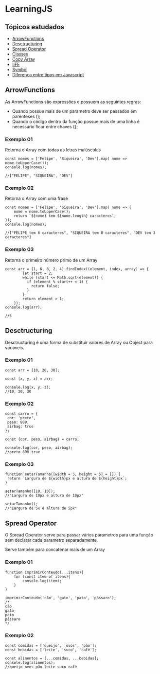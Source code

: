 # LearningJS

## Tópicos estudados

* [ArrowFunctions](#ArrowFunctions)
* [Desctructuring](#Desctructuring)
* [Spread Operator](#SpreadOperator)
* [Classes](#Classes)
* [Copy Array](#CopyArray)
* [IIFE](#IIFE)
* [Symbol](#Symbol)
* [Diferença entre tipos em Javascript](#DiffTypeJS)

## ArrowFunctions <a id="ArrowFunctions"></a>

As ArrowFunctions são expressões e possuem as seguintes regras:

* Quando possue mais de um parametro deve ser passados em parênteses ();
* Quando o código dentro da função possue mais de uma linha é necessário ficar entre chaves {};


### Exemplo 01
Retorna o Array com todas as letras maiúsculas
```
const nomes = ['Felipe', 'Siqueira', 'Dev'].map( nome => nome.toUpperCase());
console.log(nomes);

//["FELIPE", "SIQUEIRA", "DEV"]

 ```

### Exemplo 02
Retorna o Array com uma frase
```
const nomes = ['Felipe', 'Siqueira', 'Dev'].map( nome => {
    nome = nome.toUpperCase();
    return `${nome} tem ${nome.length} caracteres`;
});
console.log(nomes);

//["FELIPE tem 6 caracteres", "SIQUEIRA tem 8 caracteres", "DEV tem 3 caracteres"]

 ```

 ### Exemplo 03
 Retorna o primeiro número primo de um Array
```
const arr = [1, 6, 8, 2, 4].findIndex((element, index, array) => {
        let start = 2;
        while (start <= Math.sqrt(element)) {
          if (element % start++ < 1) {
            return false;
          }
        }
        return element > 1;
    });
console.log(arr);

//3

 ```

 ## Desctructuring <a id="Desctructuring"></a>

 Desctructuring é uma forma de substituir valores de Array ou Object para variáveis.

### Exemplo 01
 ```
const arr = [10, 20, 30];

const [x, y, z] = arr;

console.log(x, y, z);
//10, 20, 30

 ```

 ### Exemplo 02
 ```
const carro = {  
  cor: 'preto',
  peso: 808,
  airbag: true
};

const {cor, peso, airbag} = carro;

console.log(cor, peso, airbag);
//preto 808 true
 ```

 ### Exemplo 03
 ```
function setarTamanho([width = 5, height = 5] = []) {
  return `Largura de ${width}px e altura de ${height}px`;
}

setarTamanho([10, 10]);
//"Largura de 10px e altura de 10px"

setarTamanho();
//"Largura de 5x e altura de 5px"
 ```


 ## Spread Operator <a id="SpreadOperator"></a>
 O Spread Operator serve para passar vários parametros para uma função sem declarar cada parametro separadamente.

 Serve também para concatenar mais de um Array

### Exemplo 01

```
function imprimirConteudo(...itens){
    for (const item of itens){
        console.log(item);
    }
}

imprimirConteudo('cão', 'gato', 'pato', 'pássaro');
/*
cão
gato
pato
pássaro
*/
```

### Exemplo 02

 ```
const comidas = ['queijo', 'ovos', 'pão'];
const bebidas = ['leite', 'suco', 'café'];

const alimentos = [...comidas, ...bebidas];
console.log(alimentos);
//queijo ovos pão leite suco café

 ```